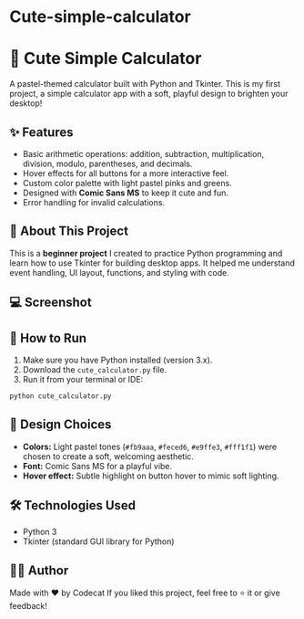 # Cute-simple-calculator
# 🎀 Cute Simple Calculator

A pastel-themed calculator built with Python and Tkinter.
This is my first project, a simple calculator app with a soft, playful design to brighten your desktop!

## ✨ Features

* Basic arithmetic operations: addition, subtraction, multiplication, division, modulo, parentheses, and decimals.
* Hover effects for all buttons for a more interactive feel.
* Custom color palette with light pastel pinks and greens.
* Designed with **Comic Sans MS** to keep it cute and fun.
* Error handling for invalid calculations.

## 🐣 About This Project

This is a **beginner project** I created to practice Python programming and learn how to use Tkinter for building desktop apps.
It helped me understand event handling, UI layout, functions, and styling with code.

## 💻 Screenshot



## 🚀 How to Run

1. Make sure you have Python installed (version 3.x).
2. Download the `cute_calculator.py` file.
3. Run it from your terminal or IDE:

```bash
python cute_calculator.py
```

## 🎨 Design Choices

* **Colors:** Light pastel tones (`#fb9aaa`, `#feced6`, `#e9ffe3`, `#fff1f1`) were chosen to create a soft, welcoming aesthetic.
* **Font:** Comic Sans MS for a playful vibe.
* **Hover effect:** Subtle highlight on button hover to mimic soft lighting.

## 🛠️ Technologies Used

* Python 3
* Tkinter (standard GUI library for Python)

## 🙇‍♀️ Author

Made with ❤️ by Codecat
If you liked this project, feel free to ⭐️ it or give feedback!
